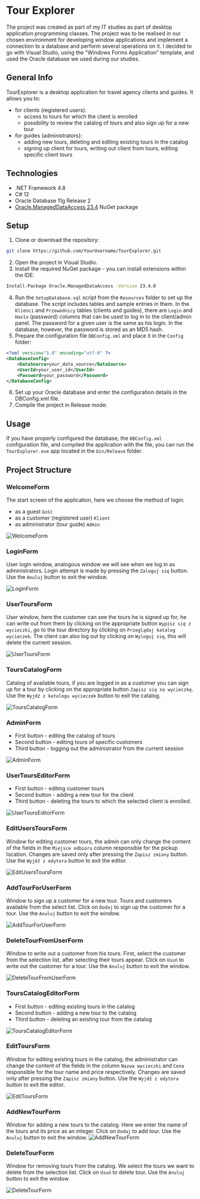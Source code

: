 # Tour Explorer
The project was created as part of my IT studies as part of desktop application programming classes. 
The project was to be realised in our chosen environment for developing window applications and implement a connection to a database and perform several operations on it.
I decided to go with Visual Studio, using the "Windows Forms Application" template, and used the Oracle database we used during our studies.

## General Info
TourExplorer is a desktop application for travel agency clients and guides. It allows you to:
- for clients (registered users):
    - access to tours for which the client is enrolled
    - possibility to review the catalog of tours and also sign up for a new tour
- for guides (administrators):
    - adding new tours, deleting and editing existing tours in the catalog
    - signing up client for tours, writing out client from tours, editing specific client tours

## Technologies
- .NET Framework 4.8
- C# 12
- Oracle Database 11g Release 2
- [Oracle.ManagedDataAccess 23.4](https://www.nuget.org/packages/Oracle.ManagedDataAccess/23.4.0) NuGet package

## Setup  
1. Clone or download the repository:
```sh
git clone https://github.com/YourUsername/TourExplorer.git
```
2. Open the project in Visual Studio.
3. Install the required NuGet package - you can install extensions within the IDE:
```sh
Install-Package Oracle.ManagedDataAccess -Version 23.4.0
```
4. Run the `SetupDatabase.sql` script from the `Resources` folder to set up the database. The script includes tables and sample entries in them. 
In the `Klienci` and `Przewodnicy` tables (clients and guides), there are `Login` and `Haslo` (password) columns that can be used to log in to the client/admin panel. 
The password for a given user is the same as his login. In the database, however, the password is stored as an MD5 hash.
5. Prepare the configuration file `DBConfig.xml` and place it in the `Config` folder:
```xml
<?xml version="1.0" encoding="utf-8" ?>
<DatabaseConfig>
    <DataSource>your_data_source</DataSource>
    <UserId>your_user_id</UserId>
    <Password>your_password</Password>
</DatabaseConfig>
```
6. Set up your Oracle database and enter the configuration details in the DBConfig.xml file.
7. Compile the project in Release mode:
<!--
```sh
dotnet publish -c Release -r win-x64 --self-contained
```
-->

## Usage
If you have properly configured the database, the `DBConfig.xml` configuration file, and compiled the application with the file, you can run the `TourExplorer.exe` app located in the `bin/Release` folder.

## Project Structure
### WelcomeForm
The start screen of the application, here we choose the method of login:
- as a guest `Gość`
- as a customer (registered user) `Klient`
- as administrator (tour guide) `Admin`
  
![WelcomeForm](https://github.com/krystianbeduch/tour-explorer/blob/main/TourExplorer/Resources/FormsScreenShots/WelcomeForm.png)

### LoginForm
User login window, analogous window we will see when we log in as administrators. Login attempt is made by pressing the `Zaloguj się` button. Use the `Anuluj` button to exit the window.

![LoginForm](https://github.com/krystianbeduch/tour-explorer/blob/main/TourExplorer/Resources/FormsScreenShots/LoginForm.png)

### UserToursForm
User window, here the customer can see the tours he is signed up for, he can write out from them by clicking on the appropriate button `Wypisz się z wycieczki`, go to the tour directory by clicking on `Przeglądaj katalog wycieczek`. 
The client can also log out by clicking on `Wyloguj się`, this will delete the current session.

![UserToursForm](https://github.com/krystianbeduch/tour-explorer/blob/main/TourExplorer/Resources/FormsScreenShots/UserToursForm.png)

### ToursCatalogForm
Catalog of available tours, if you are logged in as a customer you can sign up for a tour by clicking on the appropriate button `Zapisz się na wycieczkę`. Use the `Wyjdź z katalogu wycieczek` button to exit the catalog.

![ToursCatalogForm](https://github.com/krystianbeduch/tour-explorer/blob/main/TourExplorer/Resources/FormsScreenShots/ToursCatalogForm.png)

### AdminForm
- First button - editing the catalog of tours
- Second button - editing tours of specific customers
- Third button - logging out the administrator from the current session

![AdminForm](https://github.com/krystianbeduch/tour-explorer/blob/main/TourExplorer/Resources/FormsScreenShots/AdminForm.png)

### UserToursEditorForm
- First button - editing customer tours
- Second button - adding a new tour for the client 
- Third button - deleting the tours to which the selected client is enrolled.

![UserToursEditorForm](https://github.com/krystianbeduch/tour-explorer/blob/main/TourExplorer/Resources/FormsScreenShots/UserToursEditorForm.png)

### EditUsersToursForm
Window for editing customer tours, the admin can only change the content of the fields in the `Miejsce odbioru` column responsible for the pickup location.
Changes are saved only after pressing the `Zapisz zmiany` button. Use the `Wyjdź z edytora` button to exit the editor.

![EditUsersToursForm](https://github.com/krystianbeduch/tour-explorer/blob/main/TourExplorer/Resources/FormsScreenShots/EditUsersToursForm.png)

### AddTourForUserForm
Window to sign up a customer for a new tour. Tours and customers available from the select list. Click on `Dodaj` to sign up the customer for a tour. Use the `Anuluj` button to exit the window.

![AddTourForUserForm](https://github.com/krystianbeduch/tour-explorer/blob/main/TourExplorer/Resources/FormsScreenShots/AddTourForUserForm.png)

### DeleteTourFromUserForm
Window to write out a customer from his tours. First, select the customer from the selection list, after selecting their tours appear. Click on `Usuń` to write out the customer for a tour. Use the `Anuluj` button to exit the window.

![DeleteTourFromUserForm](https://github.com/krystianbeduch/tour-explorer/blob/main/TourExplorer/Resources/FormsScreenShots/DeleteTourFromUserForm.png)

### ToursCatalogEditorForm
- First button - editing existing tours in the catalog
- Second button - adding a new tour to the catalog
- Third button - deleting an existing tour from the catalog

![ToursCatalogEditorForm](https://github.com/krystianbeduch/tour-explorer/blob/main/TourExplorer/Resources/FormsScreenShots/ToursCatalogEditorForm.png)

### EditToursForm
Window for editing existing tours in the catalog, the administrator can change the content of the fields in the column `Nazwa wycieczki` and `Cena` responsible for the tour name and price respectively.
Changes are saved only after pressing the `Zapisz zmiany` button. Use the `Wyjdź z edytora` button to exit the editor.

![EditToursForm](https://github.com/krystianbeduch/tour-explorer/blob/main/TourExplorer/Resources/FormsScreenShots/EditToursForm.png)

### AddNewTourForm
Window for adding a new tours to the catalog. Here we enter the name of the tours and its price as an integer. Click on `Dodaj` to add tour. Use the `Anuluj` button to exit the window.
![AddNewTourForm](https://github.com/krystianbeduch/tour-explorer/blob/main/TourExplorer/Resources/FormsScreenShots/AddNewTourForm.png)

### DeleteTourForm
Window for removing tours from the catalog. We select the tours we want to delete from the selection list. Click on `Usuń` to delete tour. Use the `Anuluj` button to exit the window.

![DeleteTourForm](https://github.com/krystianbeduch/tour-explorer/blob/main/TourExplorer/Resources/FormsScreenShots/DeleteTourForm.png)



